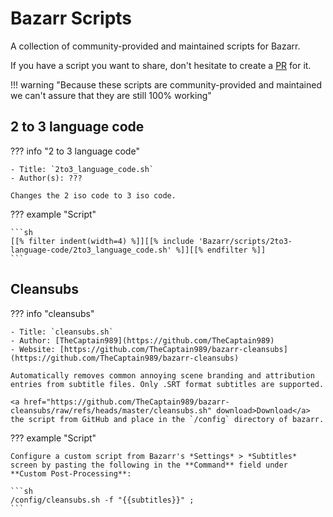 # Bazarr Scripts

A collection of community-provided and maintained scripts for Bazarr.

If you have a script you want to share, don't hesitate to create a [PR](https://github.com/TRaSH-Guides/Guides/blob/master/CONTRIBUTING.md) for it.

!!! warning "Because these scripts are community-provided and maintained we can't assure that they are still 100% working"

## 2 to 3 language code

??? info "2 to 3 language code"

    - Title: `2to3_language_code.sh`
    - Author(s): ???

    Changes the 2 iso code to 3 iso code.

??? example "Script"

    ```sh
    [[% filter indent(width=4) %]][[% include 'Bazarr/scripts/2to3-language-code/2to3_language_code.sh' %]][[% endfilter %]]
    ```

## Cleansubs

??? info "cleansubs"

    - Title: `cleansubs.sh`
    - Author: [TheCaptain989](https://github.com/TheCaptain989)
    - Website: [https://github.com/TheCaptain989/bazarr-cleansubs](https://github.com/TheCaptain989/bazarr-cleansubs)

    Automatically removes common annoying scene branding and attribution entries from subtitle files. Only .SRT format subtitles are supported.

    <a href="https://github.com/TheCaptain989/bazarr-cleansubs/raw/refs/heads/master/cleansubs.sh" download>Download</a> the script from GitHub and place in the `/config` directory of bazarr.

??? example "Script"

    Configure a custom script from Bazarr's *Settings* > *Subtitles* screen by pasting the following in the **Command** field under **Custom Post-Processing**:

    ```sh
    /config/cleansubs.sh -f "{{subtitles}}" ;
    ```
